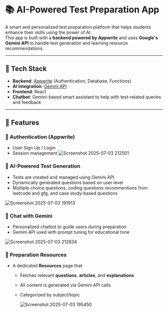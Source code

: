# 📚 AI-Powered Test Preparation App

A smart and personalized test preparation platform that helps students enhance their skills using the power of AI.  
This app is built with a **backend powered by Appwrite** and uses **Google's Gemini API** to handle test generation and learning resource recommendations.

---

## 🔧 Tech Stack

- **Backend**: [Appwrite](https://appwrite.io/) (Authentication, Database, Functions)
- **AI Integration**: [Gemini API](https://ai.google.dev/)
- **Frontend**: React
- **Chatbot**: Gemini-based smart assistant to help with test-related queries and feedback

---

## 🎯 Features

### 🔐 Authentication (Appwrite)
- User Sign Up / Login
- Session management
  ![Screenshot 2025-07-03 212501](https://github.com/user-attachments/assets/5d296502-b3db-459a-b334-c6fa4ce5a15f)


### 🧠 AI-Powered Test Generation
- Tests are created and managed using Gemini API
- Dynamically generated questions based on user level
- Multiple choice questions, coding questions recommentions from leetcode and gfg, and case study-based questions
  

![Screenshot 2025-07-03 191913](https://github.com/user-attachments/assets/b5df719b-8b2c-4389-9eb6-170a366cd8da)

### 🤖 Chat with Gemini
- Personalized chatbot to guide users during preparation
- Gemini API used with prompt tuning for educational tone
  
![Screenshot 2025-07-03 212834](https://github.com/user-attachments/assets/a5038098-16c7-466f-ab52-ee3241174f14)


### 📑 Preparation Resources
- A dedicated **Resources** page that:
  - Fetches relevant **questions**, **articles**, and **explanations**
  - All content is generated via Gemini API calls
  - Categorized by subject/topic
 
    ![Screenshot 2025-07-03 195450](https://github.com/user-attachments/assets/7b53f40a-ddd2-498b-8627-0e755aa768dc)
